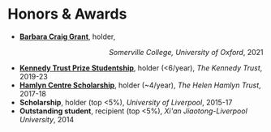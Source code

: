 # <i class="fas fa-trophy"></i> Honors & Awards
<div style="list-style-type:disc">
<ul>
<li>
<div class="hfill_container">
<p style="text-align:left"><b><a href='https://blogs.some.ox.ac.uk/mcr/who-we-are/docs/'>Barbara Craig Grant</a></b>, holder,</p> <p style="text-align:right"><i>Somerville College, University of Oxford</i>, 2021</p>
</div>
</li>
<li>
<div class="hfill_container">
<span style="text-align:left"><b><a href='https://www.ndorms.ox.ac.uk/graduate-courses/kennedy-trust-prize-studentships'>Kennedy Trust Prize Studentship</a></b>, holder (<6/year),</span> <span style="text-align:right"><i>The Kennedy Trust</i>, 2019-23</span>
</div>
</li>
<li>
<div class="hfill_container">
<span style="text-align:left"><b><a href='https://www.imperial.ac.uk/hamlyn-centre/about-us/funding/'>Hamlyn Centre Scholarship</a></b>, holder (~4/year),</span> <span style="text-align:right"><i>The Helen Hamlyn Trust</i>, 2017-18</span>
</div>
</li>
<li>
<div class="hfill_container">
<span style="text-align:left"><b>Scholarship</b>, holder (top <5%),</span> <span style="text-align:right"><i>University of Liverpool</i>, 2015-17</span>
</div>
</li>
<li>
<div class="hfill_container">
<span style="text-align:left"><b>Outstanding student</b>, recipient (top <5%),</span> <span style="text-align:right"><i>Xi'an Jiaotong-Liverpool University</i>, 2014</span>
</div>
</li>
</ul>
</div>
